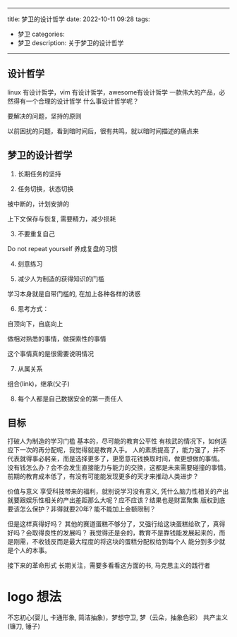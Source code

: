 
---
title: 梦卫的设计哲学
date: 2022-10-11 09:28
tags:
- 梦卫
categories:
- 梦卫
description: 关于梦卫的设计哲学
---

## 设计哲学

linux 有设计哲学，vim 有设计哲学，awesome有设计哲学
一款伟大的产品，必然得有一个合理的设计哲学
什么事设计哲学呢？ 

要解决的问题，坚持的原则

以前困扰的问题，看到暗时间后，很有共鸣，就以暗时间描述的痛点来


## 梦卫的设计哲学

1. 长期任务的坚持

2. 任务切换，状态切换

被中断的，计划安排的

上下文保存与恢复, 需要精力，减少损耗

3. 不要重复自己

Do not repeat yourself
养成复盘的习惯

4. 刻意练习

5. 减少人为制造的获得知识的门槛

学习本身就是自带门槛的, 在加上各种各样的诱惑

6. 思考方式：

自顶向下，自底向上

做相对熟悉的事情，做探索性的事情

这个事情真的是很需要说明情况

7. 从属关系

组合(link)，继承(父子)

8. 每个人都是自己数据安全的第一责任人

## 目标

打破人为制造的学习门槛
基本的，尽可能的教育公平性
有核武的情况下，如何适应下一次的再分配呢，我觉得就是教育入手。
人的素质提高了，能力强了，并不代表就得事必躬亲，而是选择更多了，更愿意花钱换取时间，做更想做的事情。
没有钱怎么办？会不会发生直接能力与能力的交换，这都是未来需要碰撞的事情。
前期的教育成本低了，有没有可能能发现更多的天才来推动人类进步？

价值与意义
享受科技带来的福利，就别说学习没有意义, 
凭什么脑力性相关的产出就要跟娱乐性相关的产出差距那么大呢？应不应该？结果也是财富聚集
版权到底要该怎么保护？非得就要20年? 能不能加上金额限制？

但是这样真得好吗？
其他的赛道蛋糕不够分了，又强行给这块蛋糕给砍了，真得好吗？会取得良性的发展吗？
我觉得还是会的，教育不是靠钱能发展起来的，而是刚需，不收钱反而是最大程度的将这块的蛋糕分配权给到每个人
能分到多少就是个人的本事。

接下来的革命形式
长期关注，需要多看看这方面的书, 马克思主义的践行者


# logo 想法

不忘初心(婴儿, 卡通形象, 简洁抽象)，梦想守卫, 梦（云朵，抽象色彩）
共产主义(镰刀, 锤子)

